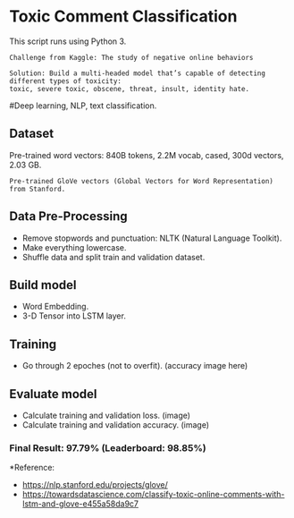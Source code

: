 # Toxic Comment Classification
This script runs using Python 3. 

```
Challenge from Kaggle: The study of negative online behaviors
```

```
Solution: Build a multi-headed model that’s capable of detecting different types of toxicity: 
toxic, severe toxic, obscene, threat, insult, identity hate. 
```
#Deep learning, NLP, text classification.


## Dataset
Pre-trained word vectors: 840B tokens, 2.2M vocab, cased, 300d vectors, 2.03 GB.

```
Pre-trained GloVe vectors (Global Vectors for Word Representation) from Stanford. 
```

## Data Pre-Processing
- Remove stopwords and punctuation: NLTK (Natural Language Toolkit).
- Make everything lowercase.
- Shuffle data and split train and validation dataset.

## Build model
- Word Embedding.
- 3-D Tensor into LSTM layer.

## Training
- Go through 2 epoches (not to overfit).
(accuracy image here)

## Evaluate model
- Calculate training and validation loss.
(image)
- Calculate training and validation accuracy.
(image)

### Final Result: 97.79% (Leaderboard: 98.85%)


*Reference: 
- https://nlp.stanford.edu/projects/glove/
- https://towardsdatascience.com/classify-toxic-online-comments-with-lstm-and-glove-e455a58da9c7
